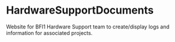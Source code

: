 # HardwareSupportDocuments
Website for BFI1 Hardware Support team to create/display logs and information for associated projects. 
